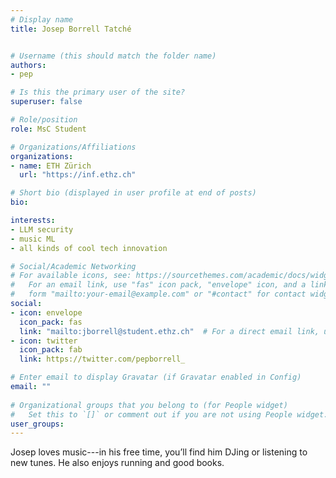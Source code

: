 ```yaml
---
# Display name
title: Josep Borrell Tatché


# Username (this should match the folder name)
authors:
- pep

# Is this the primary user of the site?
superuser: false

# Role/position
role: MsC Student

# Organizations/Affiliations
organizations:
- name: ETH Zürich
  url: "https://inf.ethz.ch"

# Short bio (displayed in user profile at end of posts)
bio: 

interests:
- LLM security
- music ML
- all kinds of cool tech innovation

# Social/Academic Networking
# For available icons, see: https://sourcethemes.com/academic/docs/widgets/#icons
#   For an email link, use "fas" icon pack, "envelope" icon, and a link in the
#   form "mailto:your-email@example.com" or "#contact" for contact widget.
social:
- icon: envelope
  icon_pack: fas
  link: "mailto:jborrell@student.ethz.ch"  # For a direct email link, use "mailto:test@example.org".
- icon: twitter
  icon_pack: fab
  link: https://twitter.com/pepborrell_

# Enter email to display Gravatar (if Gravatar enabled in Config)
email: ""
  
# Organizational groups that you belong to (for People widget)
#   Set this to `[]` or comment out if you are not using People widget.  
user_groups:
---
```

Josep loves music---in his free time, you’ll find him DJing or listening to new tunes. 
He also enjoys running and good books.
